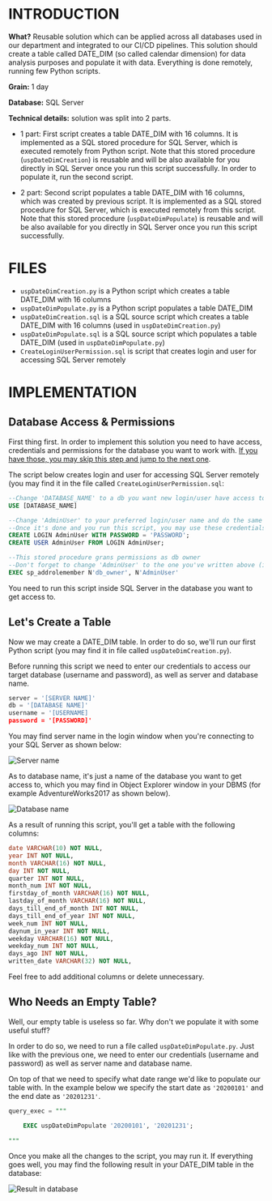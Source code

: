 
# INTRODUCTION

**What?** Reusable solution which can be applied across all databases used in our department and integrated to our CI/CD pipelines. This solution should create a table called DATE_DIM (so called calendar dimension) for data analysis purposes and populate it with data. Everything is done remotely, running few Python scripts.

**Grain:** 1 day

**Database:** SQL Server

**Technical details:** solution was split into 2 parts.


* 1 part: First script creates a table DATE_DIM with 16 columns. It is implemented as a SQL stored procedure for SQL Server, which is executed remotely from Python script. Note that this stored procedure (`uspDateDimCreation`) is reusable and will be also available for you directly in SQL Server once you run this script successfully. In order to populate it, run the second script.

* 2 part: Second script populates a table DATE_DIM with 16 columns, which was created by previous script. It is implemented as a SQL stored procedure for SQL Server, which is executed remotely from this script. Note that this stored procedure (`uspDateDimPopulate`) is reusable and will be also available for you directly in SQL Server once you run this script successfully.

# FILES

* `uspDateDimCreation.py` is a Python script which creates a table DATE_DIM with 16 columns
* `uspDateDimPopulate.py` is a Python script populates a table DATE_DIM
* `uspDateDimCreation.sql` is a SQL source script which creates a table DATE_DIM with 16 columns (used in `uspDateDimCreation.py`)
* `uspDateDimPopulate.sql` is a SQL source script which populates a table DATE_DIM (used in `uspDateDimPopulate.py`)
* `CreateLoginUserPermission.sql` is script that creates login and user for accessing SQL Server remotely


# IMPLEMENTATION

## Database Access & Permissions

First thing first. In order to implement this solution you need to have access, credentials and permissions for the database you want to work with. <ins>If you have those, you may skip this step and jump to the next one</ins>.

The script below creates login and user for accessing SQL Server remotely (you may find it in the file called `CreateLoginUserPermission.sql`:

```sql
--Change 'DATABASE_NAME' to a db you want new login/user have access to
USE [DATABASE_NAME]

--Change 'AdminUser' to your preferred login/user name and do the same with 'PASSWORD'
--Once it's done and you run this script, you may use these credentials to access the db
CREATE LOGIN AdminUser WITH PASSWORD = 'PASSWORD';
CREATE USER AdminUser FROM LOGIN AdminUser; 

--This stored procedure grans permissions as db owner
--Don't forget to change 'AdminUser' to the one you've written above (if you did)
EXEC sp_addrolemember N'db_owner', N'AdminUser'
```

You need to run this script inside SQL Server in the database you want to get access to.

## Let's Create a Table

Now we may create a DATE_DIM table. In order to do so, we'll run our first Python script (you may find it in file called `uspDateDimCreation.py`).

Before running this script we need to enter our credentials to access our target database (username and password), as well as server and database name.

```python
server = '[SERVER NAME]'
db = '[DATABASE NAME]'
username = '[USERNAME] 
password = '[PASSWORD]' 
```

You may find server name in the login window when you're connecting to your SQL Server as shown below:

![Server name](https://github.com/a-kravets/Data-Engineering-101/blob/master/Scripts/dim_calendar/server_name1.PNG)

As to database name, it's just a name of the database you want to get access to, which you may find in Object Explorer window in your DBMS (for example AdventureWorks2017 as shown below).

![Database name](https://github.com/a-kravets/Data-Engineering-101/blob/master/Scripts/dim_calendar/dbname.PNG)

As a result of running this script, you'll get a table with the following columns:

```sql
date VARCHAR(10) NOT NULL,
year INT NOT NULL,
month VARCHAR(16) NOT NULL,
day INT NOT NULL,
quarter INT NOT NULL,
month_num INT NOT NULL,
firstday_of_month VARCHAR(16) NOT NULL,
lastday_of_month VARCHAR(16) NOT NULL,
days_till_end_of_month INT NOT NULL,
days_till_end_of_year INT NOT NULL,
week_num INT NOT NULL,
daynum_in_year INT NOT NULL,
weekday VARCHAR(16) NOT NULL,
weekday_num INT NOT NULL,
days_ago INT NOT NULL,
written_date VARCHAR(32) NOT NULL,
```

Feel free to add additional columns or delete unnecessary.

## Who Needs an Empty Table?

Well, our empty table is useless so far. Why don't we populate it with some useful stuff?

In order to do so, we need to run a file called `uspDateDimPopulate.py`. Just like with the previous one, we need to enter our credentials (username and password) as well as server name and database name.

On top of that we need to specify what date range we'd like to populate our table with. In the example below we specify the start date as `'20200101'` and the end date as `'20201231'`.

```sql
query_exec = """

    EXEC uspDateDimPopulate '20200101', '20201231';
    
"""
```

Once you make all the changes to the script, you may run it. If everything goes well, you may find the following result in your DATE_DIM table in the database:

![Result in database](https://github.com/a-kravets/Data-Engineering-101/blob/master/Scripts/dim_calendar/result_date_dim.PNG)

